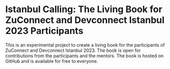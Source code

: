# Istanbul Calling: The Living Book for ZuConnect and Devconnect Istanbul 2023 Participants
This is an experimental project to create a living book for the participants of ZuConnect and Devconnect Istanbul 2023. The book is open for contributions from the participants and the mentors. The book is hosted on GitHub and is available for free to everyone.

